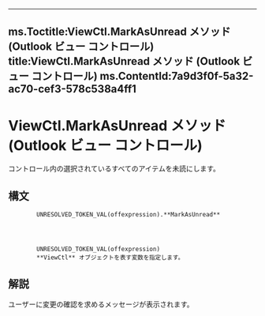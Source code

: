 

---
ms.Toctitle:ViewCtl.MarkAsUnread メソッド (Outlook ビュー コントロール)
title:ViewCtl.MarkAsUnread メソッド (Outlook ビュー コントロール)
ms.ContentId:7a9d3f0f-5a32-ac70-cef3-578c538a4ff1
---
# ViewCtl.MarkAsUnread メソッド (Outlook ビュー コントロール)




コントロール内の選択されているすべてのアイテムを未読にします。

## 構文

            UNRESOLVED_TOKEN_VAL(offexpression).**MarkAsUnread**




            UNRESOLVED_TOKEN_VAL(offexpression)
            **ViewCtl** オブジェクトを表す変数を指定します。



## 解説
ユーザーに変更の確認を求めるメッセージが表示されます。




